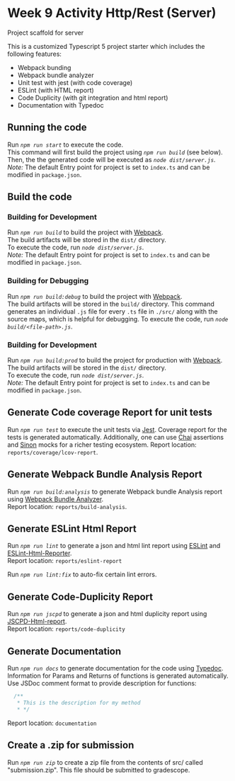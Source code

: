 
# Week 9 Activity Http/Rest (Server)

Project scaffold for server

This is a customized Typescript 5 project starter which includes the following features:
* Webpack bunding
* Webpack bundle analyzer
* Unit test with jest (with code coverage)
* ESLint (with HTML report)
* Code Duplicity (with git integration and html report)
* Documentation with Typedoc

## Running the code

Run *`npm run start`* to execute the code.  
This command will first build the project using *`npm run build`* (see below).  
Then, the the generated code will be executed as *`node dist/server.js`*.  
*Note:* The default Entry point for project is set to `index.ts` and can be modified in `package.json`.


## Build the code

### Building for Development

Run *`npm run build`* to build the project with [Webpack](https://webpack.js.org/).  
The build artifacts will be stored in the `dist/` directory.  
To execute the code, run *`node dist/server.js`*.  
*Note:* The default Entry point for project is set to `index.ts` and can be modified in `package.json`.

### Building for Debugging

Run *`npm run build:debug`* to build the project with [Webpack](https://webpack.js.org/).  
The build artifacts will be stored in the `build/` directory.
This command generates an individual `.js` file for every `.ts` file in `./src/` along with the source maps, which is helpful for debugging.
To execute the code, run *`node build/<file-path>.js`*.  

### Building for Development

Run *`npm run build:prod`* to build the project for production with [Webpack](https://webpack.js.org/).  
The build artifacts will be stored in the `dist/` directory.  
To execute the code, run *`node dist/server.js`*.  
*Note:* The default Entry point for project is set to `index.ts` and can be modified in `package.json`.


## Generate Code coverage Report for unit tests

Run *`npm run test`* to execute the unit tests via [Jest](https://jestjs.io/).
Coverage report for the tests is generated automatically.
Additionally, one can use [Chai](https://www.chaijs.com/) assertions and [Sinon](https://sinonjs.org/) mocks for a richer testing ecosystem. 
Report location: `reports/coverage/lcov-report`.


## Generate Webpack Bundle Analysis Report

Run *`npm run build:analysis`* to generate Webpack bundle Analysis report using [Webpack Bundle Analyzer](https://www.npmjs.com/package/webpack-bundle-analyzer).    
Report location: `reports/build-analysis`.


## Generate ESLint Html Report

Run *`npm run lint`* to generate a json and html lint report using [ESLint](https://www.npmjs.com/package/eslint) and [ESLint-Html-Reporter](https://www.npmjs.com/package/eslint-html-reporter).  
Report location: `reports/eslint-report`

Run *`npm run lint:fix`* to auto-fix certain lint errors.

## Generate Code-Duplicity Report

Run *`npm run jscpd`* to generate a json and html duplicity report using [JSCPD-Html-report](https://www.npmjs.com/package/jscpd-html-reporter).  
Report location: `reports/code-duplicity`  


## Generate Documentation

Run *`npm run docs`* to generate documentation for the code using [Typedoc](https://typedoc.org/).  
Information for Params and Returns of functions is generated automatically.  
Use JSDoc comment format to provide description for functions:
```Javascript
  /**
   * This is the description for my method
   * */  
```
Report location: `documentation`  


## Create a .zip for submission

Run *`npm run zip`* to create a zip file from the contents of src/ called "submission.zip".
This file should be submitted to gradescope.
